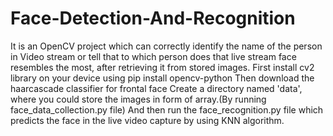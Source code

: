 # Face-Detection-And-Recognition
It is an OpenCV project which can correctly identify the name of the person in Video stream or tell that to which person does that live stream face resembles the most, 
after retrieving it from stored images.
First install cv2 library on your device using 
        pip install opencv-python 
Then download the haarcascade classifier for frontal face
Create a directory named 'data', where you could store the images in form of array.(By running face_data_collection.py file)
And then run the face_recognition.py file which predicts the face in the live video capture by using KNN algorithm.
